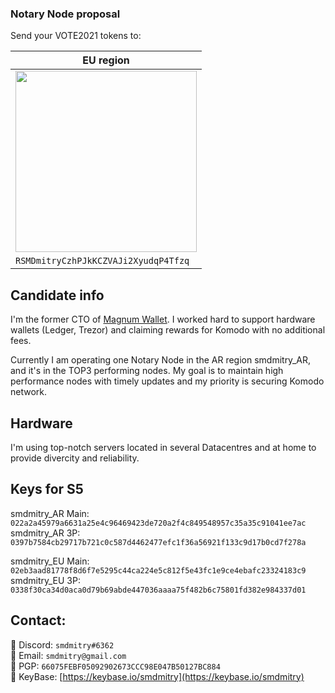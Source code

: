 ### Notary Node proposal ###

Send your VOTE2021 tokens to:

| EU region |
| ------ |
| [<img src="https://raw.githubusercontent.com/KomodoPlatform/NotaryNodes/master/season5/candidates/smdmitry/RSMDmitryCzhPJkKCZVAJi2XyudqP4Tfzq.png" width="290"/>](https://raw.githubusercontent.com/KomodoPlatform/NotaryNodes/master/season5/candidates/smdmitry/RSMDmitryCzhPJkKCZVAJi2XyudqP4Tfzq.png) |
| ```RSMDmitryCzhPJkKCZVAJi2XyudqP4Tfzq``` |

## Candidate info

I'm the former CTO of [Magnum Wallet](https://magnumwallet.co).
I worked hard to support hardware wallets (Ledger, Trezor) and claiming rewards for Komodo with no additional fees.

Currently I am operating one Notary Node in the AR region smdmitry_AR, and it's in the TOP3 performing nodes.
My goal is to maintain high performance nodes with timely updates and my priority is securing Komodo network.

## Hardware

I'm using top-notch servers located in several Datacentres and at home to provide divercity and reliability.

## Keys for S5

smdmitry_AR Main: `022a2a45979a6631a25e4c96469423de720a2f4c849548957c35a35c91041ee7ac`
smdmitry_AR 3P: `0397b7584cb29717b721c0c587d4462477efc1f36a56921f133c9d17b0cd7f278a`

smdmitry_EU Main: `02eb3aad81778f8d6f7e5295c44ca224e5c812f5e43fc1e9ce4ebafc23324183c9`
smdmitry_EU 3P: `0338f30ca34d0aca0d79b69abde447036aaaa75f482b6c75801fd382e984337d01`

## Contact:
:iphone: Discord: `smdmitry#6362`<br>
:e-mail: Email: `smdmitry@gmail.com`<br>
:key: PGP: `66075FEBF05092902673CCC98E047B50127BC884`<br>
:key: KeyBase: [https://keybase.io/smdmitry](https://keybase.io/smdmitry)
